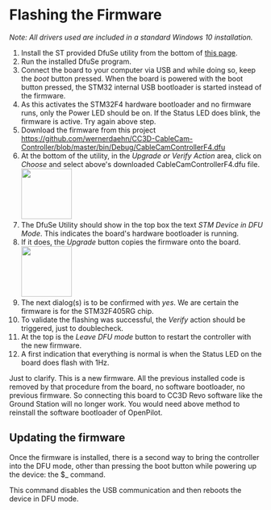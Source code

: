 # Flashing the Firmware

_Note: All drivers used are included in a standard Windows 10 installation._
1. Install the ST provided DfuSe utility from the bottom of [this page](http://www.st.com/en/development-tools/stsw-stm32080.html).
1. Run the installed DfuSe program.
1. Connect the board to your computer via USB and while doing so, keep the _boot_ button pressed. When the board is powered with the boot button pressed, the STM32 internal USB bootloader is started instead of the firmware.
1. As this activates the STM32F4 hardware bootloader and no firmware runs, only the Power LED should be on. If the Status LED does blink, the firmware is active. Try again above step.
1. Download the firmware from this project https://github.com/wernerdaehn/CC3D-CableCam-Controller/blob/master/bin/Debug/CableCamControllerF4.dfu
1. At the bottom of the utility, in the _Upgrade or Verify Action_ area, click on _Choose_ and select above's downloaded CableCamControllerF4.dfu file. 
<a href="https://raw.githubusercontent.com/wernerdaehn/CC3D-CableCam-Controller/master/_images/dfuse_choose.jpg"><img src="../_images/dfuse_choose.jpg" height="100px"/></a>
1. The DfuSe Utility should show in the top box the text _STM Device in DFU Mode_. This indicates the board's hardware bootloader is running. 
1. If it does, the _Upgrade_ button copies the firmware onto the board. 
<a href="https://raw.githubusercontent.com/wernerdaehn/CC3D-CableCam-Controller/master/_images/dfuse_upgrade.jpg"><img src="../_images/dfuse_upgrade.jpg" height="100px"/></a>
1. The next dialog(s) is to be confirmed with _yes_. We are certain the firmware is for the STM32F405RG chip.
1. To validate the flashing was successful, the _Verify_ action should be triggered, just to doublecheck.
1. At the top is the _Leave DFU mode_ button to restart the controller with the new firmware.
1. A first indication that everything is normal is when the Status LED on the board does flash with 1Hz.



Just to clarify. This is a new firmware. All the previous installed code is removed by that procedure from the board, no software bootloader, no previous firmware. So connecting this board to CC3D Revo software like the Ground Station will no longer work. You would need above method to reinstall the software bootloader of OpenPilot.



## Updating the firmware

Once the firmware is installed, there is a second way to bring the controller into the DFU mode, other than pressing the boot button while powering up the device: the \$_ command. 

This command disables the USB communication and then reboots the device in DFU mode. 